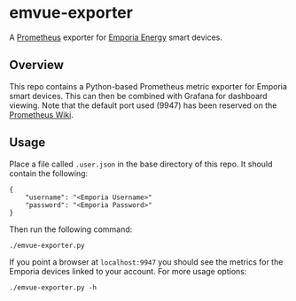 # emvue-exporter

A [Prometheus][ref-prom] exporter for [Emporia Energy][ref-emporia]
smart devices.

## Overview

This repo contains a Python-based Prometheus metric exporter for
Emporia smart devices. This can then be combined with Grafana for
dashboard viewing. Note that the default port used (9947) has been
reserved on the [Prometheus Wiki][ref-prom-port].

## Usage

Place a file called ```.user.json``` in the base directory of this
repo. It should contain the following:
```
{
    "username": "<Emporia Username>"
    "password": "<Emporia Password>"
}
```
Then run the following command:
```
./emvue-exporter.py
```
If you point a browser at ```localhost:9947``` you should see the
metrics for the Emporia devices linked to your account. For more usage
options:
```
./emvue-exporter.py -h
```

[ref-prom]: https://prometheus.io/
[ref-emporia]: https://web.emporiaenergy.com/
[ref-prom-port]:https://github.com/prometheus/prometheus/wiki/Default-port-allocations
